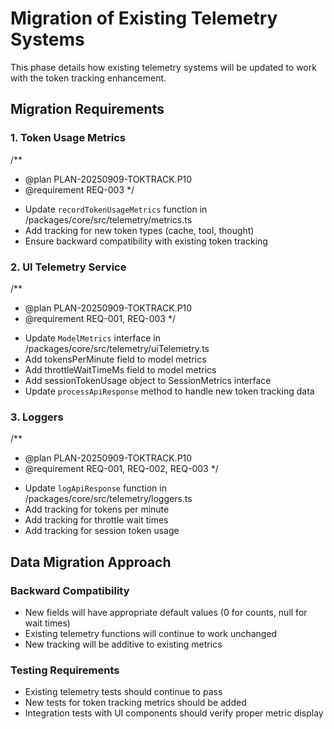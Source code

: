 # Migration of Existing Telemetry Systems

This phase details how existing telemetry systems will be updated to work with the token tracking enhancement.

## Migration Requirements

### 1. Token Usage Metrics
/**
 * @plan PLAN-20250909-TOKTRACK.P10
 * @requirement REQ-003
 */

- Update `recordTokenUsageMetrics` function in /packages/core/src/telemetry/metrics.ts
- Add tracking for new token types (cache, tool, thought)
- Ensure backward compatibility with existing token tracking

### 2. UI Telemetry Service
/**
 * @plan PLAN-20250909-TOKTRACK.P10
 * @requirement REQ-001, REQ-003
 */

- Update `ModelMetrics` interface in /packages/core/src/telemetry/uiTelemetry.ts
- Add tokensPerMinute field to model metrics
- Add throttleWaitTimeMs field to model metrics
- Add sessionTokenUsage object to SessionMetrics interface
- Update `processApiResponse` method to handle new token tracking data

### 3. Loggers
/**
 * @plan PLAN-20250909-TOKTRACK.P10
 * @requirement REQ-001, REQ-002, REQ-003
 */

- Update `logApiResponse` function in /packages/core/src/telemetry/loggers.ts
- Add tracking for tokens per minute
- Add tracking for throttle wait times
- Add tracking for session token usage

## Data Migration Approach

### Backward Compatibility
- New fields will have appropriate default values (0 for counts, null for wait times)
- Existing telemetry functions will continue to work unchanged
- New tracking will be additive to existing metrics

### Testing Requirements
- Existing telemetry tests should continue to pass
- New tests for token tracking metrics should be added
- Integration tests with UI components should verify proper metric display